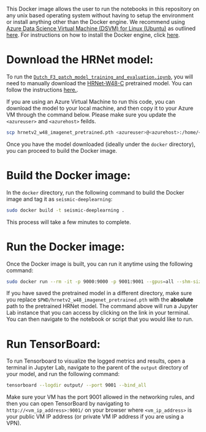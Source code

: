 This Docker image allows the user to run the notebooks in this repository on any unix based operating system without having to setup the environment or install anything other than the Docker engine. We recommend using [Azure Data Science Virtual Machine (DSVM) for Linux (Ubuntu)](https://docs.microsoft.com/en-us/azure/machine-learning/data-science-virtual-machine/dsvm-ubuntu-intro) as outlined [here](../README.md#compute-environment). For instructions on how to install the Docker engine, click [here](https://www.docker.com/get-started). 

# Download the HRNet model: 

To run the [`Dutch_F3_patch_model_training_and_evaluation.ipynb`](https://github.com/microsoft/seismic-deeplearning/blob/master/examples/interpretation/notebooks/Dutch_F3_patch_model_training_and_evaluation.ipynb), you will need to manually download the [HRNet-W48-C](https://1drv.ms/u/s!Aus8VCZ_C_33dKvqI6pBZlifgJk) pretrained model. You can follow the instructions [here.](../README.md#pretrained-models). 

If you are using an Azure Virtual Machine to run this code, you can download the model to your local machine, and then copy it to your Azure VM through the command below. Please make sure you update the `<azureuser>` and `<azurehost>` feilds.
```bash
scp hrnetv2_w48_imagenet_pretrained.pth <azureuser>@<azurehost>:/home/<azureuser>/seismic-deeplearning/docker/hrnetv2_w48_imagenet_pretrained.pth
```
Once you have the model downloaded (ideally under the `docker` directory), you can proceed to build the Docker image. 

# Build the Docker image:

In the `docker` directory, run the following command to build the Docker image and tag it as `seismic-deeplearning`: 

```bash
sudo docker build -t seismic-deeplearning . 
```
This process will take a few minutes to complete. 

# Run the Docker image:
Once the Docker image is built, you can run it anytime using the following command:
```bash
sudo docker run --rm -it -p 9000:9000 -p 9001:9001 --gpus=all --shm-size 11G --mount type=bind,source=$PWD/hrnetv2_w48_imagenet_pretrained.pth,target=/home/models/hrnetv2_w48_imagenet_pretrained.pth seismic-deeplearning
```
If you have saved the pretrained model in a different directory, make sure you replace `$PWD/hrnetv2_w48_imagenet_pretrained.pth` with the **absolute** path to the pretrained HRNet model. The command above will run a Jupyter Lab instance that you can access by clicking on the link in your terminal. You can then navigate to the notebook or script that you would like to run. 

# Run TensorBoard:
To run Tensorboard to visualize the logged metrics and results, open a terminal in Jupyter Lab, navigate to the parent of the `output` directory of your model, and run the following command: 
```bash 
tensorboard --logdir output/ --port 9001 --bind_all
```
Make sure your VM has the port 9001 allowed in the networking rules, and then you can open TensorBoard by navigating to `http://<vm_ip_address>:9001/` on your browser where `<vm_ip_address>` is your public VM IP address (or private VM IP address if you are using a VPN).

